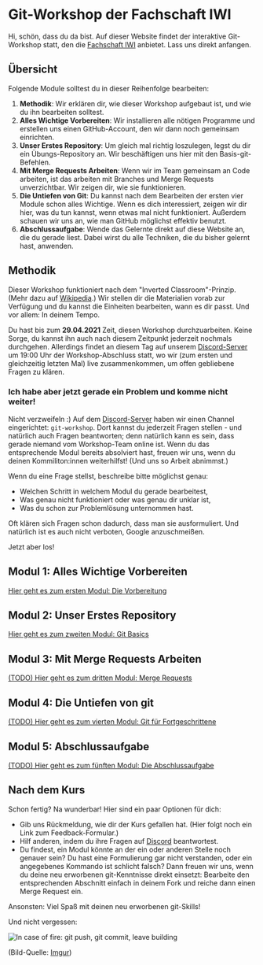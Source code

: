 # Git-Workshop der Fachschaft IWI

Hi, schön, dass du da bist. Auf dieser Website findet der interaktive
Git-Workshop statt, den die [Fachschaft IWI](https://iwi-hka.de) anbietet. Lass
uns direkt anfangen.

## Übersicht

Folgende Module solltest du in dieser Reihenfolge bearbeiten:

1. **Methodik**: Wir erklären dir, wie dieser Workshop aufgebaut ist, und wie du
   ihn bearbeiten solltest.
2. **Alles Wichtige Vorbereiten**: Wir installieren alle nötigen Programme und
   erstellen uns einen GitHub-Account, den wir dann noch gemeinsam einrichten.
3. **Unser Erstes Repository**: Um gleich mal richtig loszulegen, legst du dir
   ein Übungs-Repository an. Wir beschäftigen uns hier mit den
   Basis-git-Befehlen.
4. **Mit Merge Requests Arbeiten**: Wenn wir im Team gemeinsam an Code arbeiten,
   ist das arbeiten mit Branches und Merge Requests unverzichtbar. Wir zeigen
   dir, wie sie funktionieren.
5. **Die Untiefen von Git**: Du kannst nach dem Bearbeiten der ersten vier
   Module schon alles Wichtige. Wenn es dich interessiert, zeigen wir dir hier,
   was du tun kannst, wenn etwas mal nicht funktioniert. Außerdem schauen wir
   uns an, wie man GitHub möglichst effektiv benutzt.
6. **Abschlussaufgabe**: Wende das Gelernte direkt auf diese Website an, die du
   gerade liest. Dabei wirst du alle Techniken, die du bisher gelernt hast,
   anwenden.

## Methodik

Dieser Workshop funktioniert nach dem "Inverted Classroom"-Prinzip. (Mehr dazu
auf [Wikipedia](https://de.m.wikipedia.org/wiki/Umgedrehter_Unterricht).) Wir
stellen dir die Materialien vorab zur Verfügung und du kannst die Einheiten
bearbeiten, wann es dir passt. Und vor allem: In deinem Tempo.

Du hast bis zum **29.04.2021** Zeit, diesen Workshop durchzuarbeiten. Keine
Sorge, du kannst ihn auch nach diesem Zeitpunkt jederzeit nochmals durchgehen.
Allerdings findet an diesem Tag auf unserem
[Discord-Server](https://discord.gg/FWvYtct) um 19:00 Uhr der Workshop-Abschluss
statt, wo wir (zum ersten und gleichzeitig letzten Mal) live zusammenkommen, um
offen gebliebene Fragen zu klären.

### Ich habe aber jetzt gerade ein Problem und komme nicht weiter!

Nicht verzweifeln :) Auf dem [Discord-Server](https://discord.gg/FWvYtct) haben
wir einen Channel eingerichtet: `git-workshop`. Dort kannst du jederzeit Fragen
stellen - und natürlich auch Fragen beantworten; denn natürlich kann es sein,
dass gerade niemand vom Workshop-Team online ist. Wenn du das entsprechende
Modul bereits absolviert hast, freuen wir uns, wenn du deinen Kommiliton:innen
weiterhilfst! (Und uns so Arbeit abnimmst.)

Wenn du eine Frage stellst, beschreibe bitte möglichst genau:

* Welchen Schritt in welchem Modul du gerade bearbeitest,
* Was genau nicht funktioniert oder was genau dir unklar ist,
* Was du schon zur Problemlösung unternommen hast.

Oft klären sich Fragen schon dadurch, dass man sie ausformuliert. Und natürlich
ist es auch nicht verboten, Google anzuschmeißen.

Jetzt aber los!

## Modul 1: Alles Wichtige Vorbereiten

[Hier geht es zum ersten Modul: Die Vorbereitung](/git-workshop/1-prep/)

## Modul 2: Unser Erstes Repository

[Hier geht es zum zweiten Modul: Git Basics](/git-workshop/2-basics/)

## Modul 3: Mit Merge Requests Arbeiten

[(TODO) Hier geht es zum dritten Modul: Merge Requests](/git-workshop/3-merge-requests/)

## Modul 4: Die Untiefen von git

[(TODO) Hier geht es zum vierten Modul: Git für Fortgeschrittene](/git-workshop/4-advanced/)

## Modul 5: Abschlussaufgabe

[(TODO) Hier geht es zum fünften Modul: Die Abschlussaufgabe](/git-workshop/5-exercise/)

## Nach dem Kurs

Schon fertig? Na wunderbar! Hier sind ein paar Optionen für dich:

* Gib uns Rückmeldung, wie dir der Kurs gefallen hat. (Hier folgt noch ein Link
  zum Feedback-Formular.)
* Hilf anderen, indem du ihre Fragen auf [Discord](https://discord.gg/FWvYtct)
  beantwortest.
* Du findest, ein Modul könnte an der ein oder anderen Stelle noch genauer
  sein? Du hast eine Formulierung gar nicht verstanden, oder ein angegebenes
  Kommando ist schlicht falsch? Dann freuen wir uns, wenn du deine neu
  erworbenen git-Kenntnisse direkt einsetzt: Bearbeite den entsprechenden
  Abschnitt  einfach in deinem Fork und reiche dann einen Merge Request ein.

Ansonsten: Viel Spaß mit deinen neu erworbenen git-Skills!

Und nicht vergessen:

![In case of fire: git push, git commit, leave building](https://i.imgur.com/IiAdxbB.png)

(Bild-Quelle: [Imgur](https://imgur.com/IiAdxbB))
